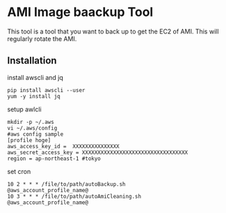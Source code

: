 # AMI Image baackup Tool
This tool is a tool that you want to back up to get the EC2 of AMI.
This will regularly rotate the AMI.

## Installation

install awscli and jq 
```
pip install awscli --user
yum -y install jq
```
setup awlcli
```
mkdir -p ~/.aws
vi ~/.aws/config
#aws config sample
[profile hoge]
aws_access_key_id =  XXXXXXXXXXXXXXX
aws_secret_access_key = XXXXXXXXXXXXXXXXXXXXXXXXXXXXXXXXXX
region = ap-northeast-1 #tokyo
```
set cron
```
10 2 * * * /file/to/path/autoBackup.sh       @aws_account_profile_name@
10 3 * * * /file/to/path/autoAmiCleaning.sh  @aws_account_profile_name@
```


